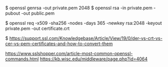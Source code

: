 $ openssl genrsa -out private.pem 2048
$ openssl rsa -in private.pem -pubout -out public.pem

$ openssl req -x509 -sha256 -nodes -days 365 -newkey rsa:2048 -keyout private.pem -out certificate.crt

$ https://support.ssl.com/Knowledgebase/Article/View/19/0/der-vs-crt-vs-cer-vs-pem-certificates-and-how-to-convert-them


https://www.sslshopper.com/article-most-common-openssl-commands.html
https://kb.wisc.edu/middleware/page.php?id=4064
